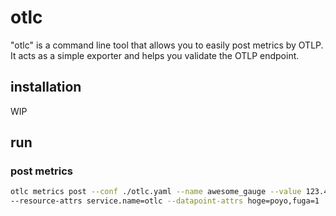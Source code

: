 # otlc

"otlc" is a command line tool that allows you to easily post metrics by OTLP. It acts as a simple exporter and helps you validate the OTLP endpoint.

## installation

WIP

## run

### post metrics

```sh
otlc metrics post --conf ./otlc.yaml --name awesome_gauge --value 123.45 \
--resource-attrs service.name=otlc --datapoint-attrs hoge=poyo,fuga=1
```
